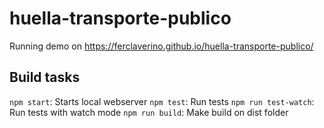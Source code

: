 # huella-transporte-publico

Running demo on https://ferclaverino.github.io/huella-transporte-publico/

## Build tasks

`npm start`: Starts local webserver
`npm test`: Run tests
`npm run test-watch`: Run tests with watch mode
`npm run build`: Make build on dist folder
